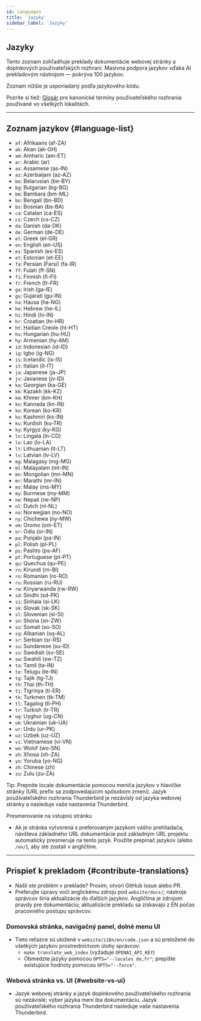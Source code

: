 ```yaml
---
id: languages
title: 'Jazyky'
sidebar_label: 'Jazyky'
---
```


## Jazyky

Tento zoznam zohľadňuje preklady dokumentácie webovej stránky a doplnkových používateľských rozhraní.
Masívna podpora jazykov vďaka AI prekladovým nástrojom — pokrýva 100 jazykov.

Zoznam nižšie je usporiadaný podľa jazykového kódu.

Pozrite si tiež: [Glosár](glossary) pre kanonické termíny používateľského rozhrania používané vo všetkých lokalitách.

---

## Zoznam jazykov {#language-list}

- `af`: Afrikaans (af-ZA)
- `ak`: Akan (ak-GH)
- `am`: Amharic (am-ET)
- `ar`: Arabic (ar)
- `as`: Assamese (as-IN)
- `az`: Azerbaijani (az-AZ)
- `be`: Belarusian (be-BY)
- `bg`: Bulgarian (bg-BG)
- `bm`: Bambara (bm-ML)
- `bn`: Bengali (bn-BD)
- `bs`: Bosnian (bs-BA)
- `ca`: Catalan (ca-ES)
- `cs`: Czech (cs-CZ)
- `da`: Danish (da-DK)
- `de`: German (de-DE)
- `el`: Greek (el-GR)
- `en`: English (en-US)
- `es`: Spanish (es-ES)
- `et`: Estonian (et-EE)
- `fa`: Persian (Farsi) (fa-IR)
- `ff`: Fulah (ff-SN)
- `fi`: Finnish (fi-FI)
- `fr`: French (fr-FR)
- `ga`: Irish (ga-IE)
- `gu`: Gujarati (gu-IN)
- `ha`: Hausa (ha-NG)
- `he`: Hebrew (he-IL)
- `hi`: Hindi (hi-IN)
- `hr`: Croatian (hr-HR)
- `ht`: Haitian Creole (ht-HT)
- `hu`: Hungarian (hu-HU)
- `hy`: Armenian (hy-AM)
- `id`: Indonesian (id-ID)
- `ig`: Igbo (ig-NG)
- `is`: Icelandic (is-IS)
- `it`: Italian (it-IT)
- `ja`: Japanese (ja-JP)
- `jv`: Javanese (jv-ID)
- `ka`: Georgian (ka-GE)
- `kk`: Kazakh (kk-KZ)
- `km`: Khmer (km-KH)
- `kn`: Kannada (kn-IN)
- `ko`: Korean (ko-KR)
- `ks`: Kashmiri (ks-IN)
- `ku`: Kurdish (ku-TR)
- `ky`: Kyrgyz (ky-KG)
- `ln`: Lingala (ln-CD)
- `lo`: Lao (lo-LA)
- `lt`: Lithuanian (lt-LT)
- `lv`: Latvian (lv-LV)
- `mg`: Malagasy (mg-MG)
- `ml`: Malayalam (ml-IN)
- `mn`: Mongolian (mn-MN)
- `mr`: Marathi (mr-IN)
- `ms`: Malay (ms-MY)
- `my`: Burmese (my-MM)
- `ne`: Nepali (ne-NP)
- `nl`: Dutch (nl-NL)
- `no`: Norwegian (no-NO)
- `ny`: Chichewa (ny-MW)
- `om`: Oromo (om-ET)
- `or`: Odia (or-IN)
- `pa`: Punjabi (pa-IN)
- `pl`: Polish (pl-PL)
- `ps`: Pashto (ps-AF)
- `pt`: Portuguese (pt-PT)
- `qu`: Quechua (qu-PE)
- `rn`: Kirundi (rn-BI)
- `ro`: Romanian (ro-RO)
- `ru`: Russian (ru-RU)
- `rw`: Kinyarwanda (rw-RW)
- `sd`: Sindhi (sd-PK)
- `si`: Sinhala (si-LK)
- `sk`: Slovak (sk-SK)
- `sl`: Slovenian (sl-SI)
- `sn`: Shona (sn-ZW)
- `so`: Somali (so-SO)
- `sq`: Albanian (sq-AL)
- `sr`: Serbian (sr-RS)
- `su`: Sundanese (su-ID)
- `sv`: Swedish (sv-SE)
- `sw`: Swahili (sw-TZ)
- `ta`: Tamil (ta-IN)
- `te`: Telugu (te-IN)
- `tg`: Tajik (tg-TJ)
- `th`: Thai (th-TH)
- `ti`: Tigrinya (ti-ER)
- `tk`: Turkmen (tk-TM)
- `tl`: Tagalog (tl-PH)
- `tr`: Turkish (tr-TR)
- `ug`: Uyghur (ug-CN)
- `uk`: Ukrainian (uk-UA)
- `ur`: Urdu (ur-PK)
- `uz`: Uzbek (uz-UZ)
- `vi`: Vietnamese (vi-VN)
- `wo`: Wolof (wo-SN)
- `xh`: Xhosa (xh-ZA)
- `yo`: Yoruba (yo-NG)
- `zh`: Chinese (zh)
- `zu`: Zulu (zu-ZA)

Tip: Prepnite locale dokumentácie pomocou meniča jazykov v hlavičke stránky (URL prefix sa zodpovedajúcim spôsobom zmení). Jazyk používateľského rozhrania Thunderbird je nezávislý od jazyka webovej stránky a nasleduje vaše nastavenia Thunderbird.

Presmerovanie na vstupnú stránku

- Ak je stránka vytvorená s preferovaným jazykom vášho prehliadača, návšteva základného URL dokumentácie pod základným URL projektu automaticky presmeruje na tento jazyk. Použite prepínač jazykov (alebo `/en/`), aby ste zostali v angličtine.

---

## Prispieť k prekladom {#contribute-translations}

- Našli ste problém v preklade? Prosím, otvorí GitHub issue alebo PR.
- Preferujte úpravy voči anglickému zdroju pod `website/docs/`; nástroje správcov šíria aktualizácie do ďalších jazykov.
  Angličtina je zdrojom pravdy pre dokumentáciu; aktualizácie prekladu sa získavajú z EN počas pracovného postupu správcov.

### Domovská stránka, navigačný panel, dolné menu UI

- Tieto reťazce sú uložené v `website/i18n/en/code.json` a sú preložené do všetkých jazykov prostredníctvom úlohy správcov:
  - `make translate_web_index` (vyžaduje `OPENAI_API_KEY`)
  - Obmedzte jazyky pomocou `OPTS="--locales de,fr"`; prepíšte existujúce hodnoty pomocou `OPTS="--force"`.

### Webová stránka vs. UI {#website-vs-ui}

- Jazyk webovej stránky a jazyk doplnkového používateľského rozhrania sú nezávislé; výber jazyka mení iba dokumentáciu. Jazyk používateľského rozhrania Thunderbird nasleduje vaše nastavenia Thunderbird.

